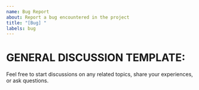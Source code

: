 ```yaml
---
name: Bug Report
about: Report a bug encountered in the project
title: "[Bug] "
labels: bug
---
```


# GENERAL DISCUSSION TEMPLATE:

Feel free to start discussions on any related topics, share your experiences, or ask questions.
